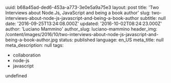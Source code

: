 uuid:             b68a45ad-ded6-453a-a773-3e0e5a9a75e3
layout:           post
title:            'Two Interviews about Node.Js, JavaScript and being a book author'
slug:             two-interviews-about-node-js-javascript-and-being-a-book-author
subtitle:         null
date:             '2016-09-25T13:24:08.000Z'
updated:          '2016-10-02T08:24:23.000Z'
author:           'Luciano Mammino'
author_slug:      luciano-mammino
header_img:       /content/images/2016/10/two-interviews-about-node-js-javascript-and-being-a-book-author.jpg
status:           published
language:         en_US
meta_title:       null
meta_description: null
tags:
  - collaboration
  - node-js
  - javascript

undefined